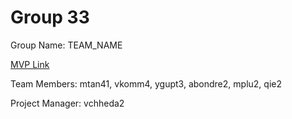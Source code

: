 # Group 33
Group Name: TEAM_NAME

[MVP Link](https://docs.google.com/document/d/1DNaggKA6mT_gKg9CekTWMUBtsMwMgSg-P-XomYtYFs0/edit?usp=sharing)

Team Members: mtan41, vkomm4, ygupt3, abondre2, mplu2, qie2

Project Manager: vchheda2
